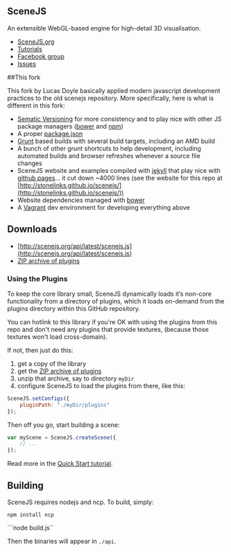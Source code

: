 ## SceneJS

An extensible WebGL-based engine for high-detail 3D visualisation.

 * [SceneJS.org](http://scenejs.org)
 * [Tutorials](http://xeolabs.com/articles/)
 * [Facebook group](http://www.facebook.com/group.php?gid=350488973712)
 * [Issues](https://github.com/xeolabs/scenejs/issues)

##This fork

This fork by Lucas Doyle basically applied modern javascript development practices to the old scenejs repository. More specifically, here is what is different in this fork: 
* [Sematic Versioning](http://semver.org/) for more consistency and to play nice with other JS package managers ([bower](http://bower.io/) and [npm](https://npmjs.org/))
* A proper [package.json](https://npmjs.org/doc/json.html)
* [Grunt](http://gruntjs.com/) based builds with several build targets, including an AMD build
* A bunch of other grunt shortcuts to help development, including automated builds and browser refreshes whenever a source file changes
* SceneJS website and examples compiled with [jekyll](http://jekyllrb.com/) that play nice with [github pages](http://pages.github.com/)... it cut down ~4000 lines (see the website for this repo at [http://stonelinks.github.io/scenejs/](http://stonelinks.github.io/scenejs/))
* Website dependencies managed with [bower](http://bower.io/)
* A [Vagrant](http://www.vagrantup.com/) dev environment for developing everything above

## Downloads

 * [http://scenejs.org/api/latest/scenejs.js](http://scenejs.org/api/latest/scenejs.js)
 * [ZIP archive of plugins](http://scenejs.org/api/latest/plugins.zip)

### Using the Plugins

To keep the core library small, SceneJS dynamically loads it’s non-core functionality from a directory of plugins,
 which it loads on-demand from the plugins directory within this GitHub repository.

You can hotlink to this library if you're OK with using the plugins from this repo and don't need any plugins that
provide textures, (because those textures won't load cross-domain).

If not, then just do this:

1. get a copy of the library
2. get the [ZIP archive of plugins](http://scenejs.org/api/latest/plugins.zip)
3. unzip that archive, say to directory ```myDir```
4. configure SceneJS to load the plugins from there, like this:

``` javascript
SceneJS.setConfigs({
    pluginPath: "./myDir/plugins"
});
```

Then off you go, start building a scene:

```javascript
var myScene = SceneJS.createScene({
    // ...
});
```

Read more in the [Quick Start tutorial](http://xeolabs.com/articles/scenejs-quick-start).

## Building
SceneJS requires nodejs and ncp. To build, simply:

```npm install ncp```

```node build.js``

Then the binaries will appear in ```./api```.




